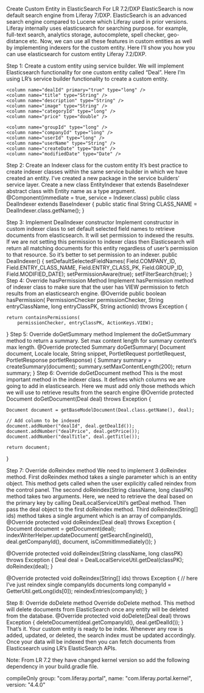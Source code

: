 Create Custom Entity in ElasticSearch For LR 7.2/DXP
ElasticSearch is now default search engine from Liferay 7/DXP. ElasticSearch is an advanced search engine compared to Lucene which Liferay used in prior versions. Liferay internally uses elasticsearch for searching purpose. for example, full-text search, analytics storage, autocomplete, spell checker, geo-distance etc. Now, we can use all these features in custom entities as well by implementing indexers for the custom entity. Here I’ll show you how you can use elasticsearch for custom entity Liferay 7.2/DXP.

Step 1: Create a custom entity using service builder.
We will implement Elasticsearch functionality for one custom entity called “Deal”. Here I’m using LR’s service builder functionality to create a custom entity.
<entity local-service="true" name="Deal" remote-service="true" uuid="true">

	<column name="dealId" primary="true" type="long" />
	<column name="title" type="String" />
	<column name="description" type="String" />
	<column name="image" type="String" />
	<column name="categoryId" type="long" />
	<column name="price" type="double" />

	<column name="groupId" type="long" />
	<column name="companyId" type="long" />
	<column name="userId" type="long" />
	<column name="userName" type="String" />
	<column name="createDate" type="Date" />
	<column name="modifiedDate" type="Date" />

</entity>

Step 2: Create an Indexer class for the custom entity
It’s best practice to create indexer classes within the same service builder in which we have created an entity. I’ve created a new package in the service builders’ service layer.
Create a new class EntityIndexer that extends BaseIndexer abstract class with Entity name as a type argument.
@Component(immediate = true, service = Indexer.class)
public class DealIndexer extends BaseIndexer<Deal> {
	public static final String CLASS_NAME = DealIndexer.class.getName();
}

Step 3: Implement DealIndexer constructor
Implement constructor in custom indexer class to set default selected field names to retrieve documents from elasticsearch.
It will set permission to indexed the results. If we are not setting this permission to indexer class then Elasticsearch will return all matching documents for this entity regardless of user’s permission to that resource. So it’s better to set permission to an indexer.
public DealIndexer() {
	setDefaultSelectedFieldNames(
		Field.COMPANY_ID, Field.ENTRY_CLASS_NAME, Field.ENTRY_CLASS_PK,
		Field.GROUP_ID, Field.MODIFIED_DATE);
	setPermissionAware(true);
	setFilterSearch(true);
}
Step 4: Override hasPermission Method
Implement hasPermission method of indexer class to make sure that the user has VIEW permission to fetch results from an elasticsearch engine.
@Override
public boolean hasPermission(
        PermissionChecker permissionChecker, String entryClassName, 
        long entryClassPK, String actionId) 
    throws Exception {

    return containsPermissions(
        permissionChecker, entryClassPK, ActionKeys.VIEW);
}
Step 5: Override doGetSummary method
Implement the doGetSummary method to return a summary. Set max content length for summary content’s max length.
@Override protected Summary doGetSummary( Document document, Locale locale, String snippet, PortletRequest portletRequest, PortletResponse portletResponse) { Summary summary = createSummary(document); summary.setMaxContentLength(200); return summary; } 
Step 6: Override doGetDocument method
This is the most important method in the indexer class. It defines which columns we are going to add in elasticsearch. Here we must add only those methods which we will use to retrieve results from the search engine
@Override
protected Document doGetDocument(Deal deal) throws Exception {
	
	Document document = getBaseModelDocument(Deal.class.getName(), deal);
	
	// Add column to be indexed
	document.addNumber("dealId", deal.getDealId());
	document.addNumber("dealPrice", deal.getPrice());
	document.addNumber("dealTitle", deal.getTitle());
	
	return document;
}

Step 7: Override doReindex method
We need to implement 3 doReindex method.
First doReindex method takes a single parameter which is an entity object. This method gets called when the user explicitly called reindex from the control panel.
The second doReindex(String className, long classPK) method takes two arguments. Here, we need to retrieve the deal based on the primary key by calling DealLocalServiceUtil’s getDeal method. Then pass the deal object to the first doReindex method.
Third doReindex(String[] ids) method takes a single argument which is an array of companyIds.
@Override
protected void doReindex(Deal deal) throws Exception {
	Document document = getDocument(deal);
	indexWriterHelper.updateDocument(
			getSearchEngineId(), deal.getCompanyId(), document,
			isCommitImmediately());
}

@Override
protected void doReindex(String className, long classPK) throws Exception {
	Deal deal = DealLocalServiceUtil.getDeal(classPK);
	doReindex(deal);
}

@Override
protected void doReindex(String[] ids) throws Exception {
	// here I’ve just reindex single companyIds documents
	long companyId = GetterUtil.getLong(ids[0]);
	reindexEntries(companyId);
}

Step 8: Override doDelete method
Override doDelete method. This method will delete documents from ElasticSearch once any entity will be deleted from the database.
@Override
protected void doDelete(Deal deal) throws Exception {
	deleteDocument(deal.getCompanyId(), deal.getDealId());
}
That’s it. Your custom entity is ready to be index. Whenever any row is added, updated, or deleted, the search index must be updated accordingly. Once your data will be indexed then you can fetch documents from Elasticsearch using LR’s ElasticSearch APIs.

Note: From LR 7.2 they have changed kernel version so add the following dependency in your build.gradle file.

compileOnly group: "com.liferay.portal", name: "com.liferay.portal.kernel", version: "4.4.0"

